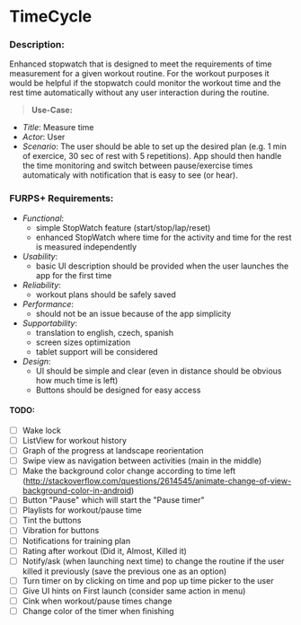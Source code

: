 # TimeCycle

### Description:
Enhanced stopwatch that is designed to meet the requirements of time measurement for a given workout routine.
For the workout purposes it would be helpful if the stopwatch could monitor the workout time and the rest time
automatically without any user interaction during the routine.

>**Use-Case:**
- *Title*: Measure time
- *Actor*: User
- *Scenario*: The user should be able to set up the desired plan (e.g. 1 min of exercice, 30 sec of rest with 5 repetitions). App should then handle the time monitoring and switch between pause/exercise times automaticaly with notification that is  easy to see (or hear).



### FURPS+ Requirements:
* *Functional*:
  - simple StopWatch feature (start/stop/lap/reset)
  - enhanced StopWatch where time for the activity and time for the rest is measured independently
* *Usability*:
  - basic UI description should be provided when the user launches the app for the first time
* *Reliability*:
  - workout plans should be safely saved
* *Performance*:
  - should not be an issue because of the app simplicity
* *Supportability*:
  - translation to english, czech, spanish
  - screen sizes optimization
  - tablet support will be considered
* *Design*:
  - UI should be simple and clear (even in distance should be obvious how much time is left)
  - Buttons should be designed for easy access

#### TODO:
- [ ] Wake lock
- [ ] ListView for workout history  
- [ ] Graph of the progress at landscape reorientation  
- [ ] Swipe view as navigation between activities (main in the middle) 
- [ ] Make the background color change according to time left (http://stackoverflow.com/questions/2614545/animate-change-of-view-background-color-in-android) 
- [ ] Button "Pause" which will start the "Pause timer" 
- [ ] Playlists for workout/pause time 
- [ ] Tint the buttons 
- [ ] Vibration for buttons 
- [ ] Notifications for training plan
- [ ] Rating after workout (Did it, Almost, Killed it) 
- [ ] Notify/ask (when launching next time) to change the routine if the user killed it previously (save the previous one as an option) 
- [ ] Turn timer on by clicking on time and pop up time picker to the user 
- [ ] Give UI hints on First launch (consider same action in menu) 
- [ ] Cink when workout/pause times change 
- [ ] Change color of the timer when finishing  
